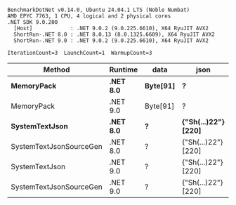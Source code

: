 ```

BenchmarkDotNet v0.14.0, Ubuntu 24.04.1 LTS (Noble Numbat)
AMD EPYC 7763, 1 CPU, 4 logical and 2 physical cores
.NET SDK 9.0.200
  [Host]            : .NET 9.0.2 (9.0.225.6610), X64 RyuJIT AVX2
  ShortRun-.NET 8.0 : .NET 8.0.13 (8.0.1325.6609), X64 RyuJIT AVX2
  ShortRun-.NET 9.0 : .NET 9.0.2 (9.0.225.6610), X64 RyuJIT AVX2

IterationCount=3  LaunchCount=1  WarmupCount=3  

```
| Method                  | Runtime  | data     | json                | Mean        | Error     | StdDev   | Min         | Max         | Gen0   | Allocated |
|------------------------ |--------- |--------- |-------------------- |------------:|----------:|---------:|------------:|------------:|-------:|----------:|
| **MemoryPack**              | **.NET 8.0** | **Byte[91]** | **?**                   |    **70.97 ns** |  **6.307 ns** | **0.346 ns** |    **70.58 ns** |    **71.23 ns** | **0.0100** |     **168 B** |
| MemoryPack              | .NET 9.0 | Byte[91] | ?                   |    64.31 ns | 13.632 ns | 0.747 ns |    63.67 ns |    65.13 ns | 0.0100 |     168 B |
| **SystemTextJson**          | **.NET 8.0** | **?**        | **{&quot;Sh(...)22&quot;} [220]** | **1,195.35 ns** | **16.147 ns** | **0.885 ns** | **1,194.55 ns** | **1,196.30 ns** | **0.0095** |     **168 B** |
| SystemTextJsonSourceGen | .NET 8.0 | ?        | {&quot;Sh(...)22&quot;} [220] | 1,138.89 ns | 69.312 ns | 3.799 ns | 1,134.82 ns | 1,142.34 ns | 0.0095 |     168 B |
| SystemTextJson          | .NET 9.0 | ?        | {&quot;Sh(...)22&quot;} [220] | 1,142.91 ns | 33.575 ns | 1.840 ns | 1,141.68 ns | 1,145.03 ns | 0.0095 |     168 B |
| SystemTextJsonSourceGen | .NET 9.0 | ?        | {&quot;Sh(...)22&quot;} [220] | 1,102.07 ns | 28.498 ns | 1.562 ns | 1,100.27 ns | 1,103.04 ns | 0.0095 |     168 B |
